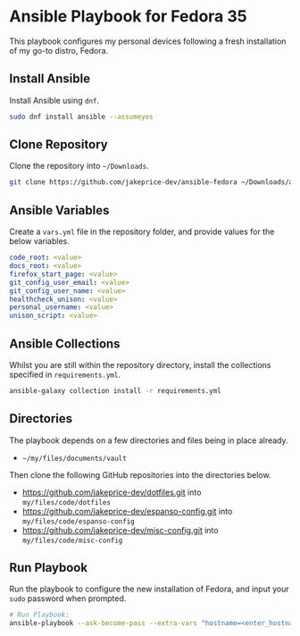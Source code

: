 # Ansible Playbook for Fedora 35

This playbook configures my personal devices following a fresh installation of my go-to distro, Fedora.

## Install Ansible

Install Ansible using `dnf`.

```sh
sudo dnf install ansible --assumeyes
```

## Clone Repository

Clone the repository into `~/Downloads`.

```sh
git clone https://github.com/jakeprice-dev/ansible-fedora ~/Downloads/ansible-fedora
```

## Ansible Variables

Create a `vars.yml` file in the repository folder, and provide values for the below variables.

```yaml
code_root: <value>
docs_root: <value>
firefox_start_page: <value>
git_config_user_email: <value>
git_config_user_name: <value>
healthcheck_unison: <value>
personal_username: <value>
unison_script: <value>
```

## Ansible Collections

Whilst you are still within the repository directory, install the collections specified in `requirements.yml`.

```sh
ansible-galaxy collection install -r requirements.yml
```

## Directories

The playbook depends on a few directories and files being in place already. 

- `~/my/files/documents/vault`

Then clone the following GitHub repositories into the directories below.

- https://github.com/jakeprice-dev/dotfiles.git into `my/files/code/dotfiles`
- https://github.com/jakeprice-dev/espanso-config.git into `my/files/code/espanso-config`
- https://github.com/jakeprice-dev/misc-config.git into `my/files/code/misc-config`

## Run Playbook

Run the playbook to configure the new installation of Fedora, and input your `sudo` password when prompted.

```sh
# Run Playbook:
ansible-playbook --ask-become-pass --extra-vars "hostname=<enter_hostname>" playbook.yml
```

